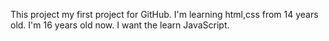 This project my first project for GitHub.
I'm learning html,css from 14 years old.
I'm 16 years old now.
I want the learn JavaScript.

